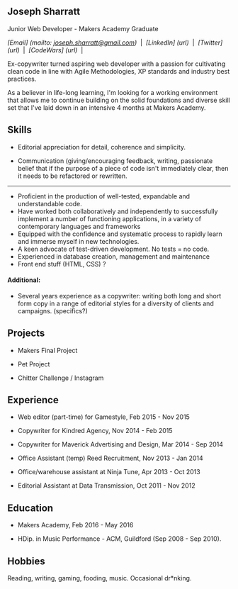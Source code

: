 ## Joseph Sharratt

Junior Web Developer - Makers Academy Graduate

_[Email] (mailto: joseph.sharratt@gmail.com)_ &nbsp;|&nbsp;
_[LinkedIn] (url)_ &nbsp;|&nbsp;
_[Twitter] (url)_ &nbsp;|&nbsp;
_[CodeWars] (url)_ &nbsp;|&nbsp;

Ex-copywriter turned aspiring web developer with a passion for cultivating clean code in line with Agile Methodologies, XP standards and industry best practices.

As a believer in life-long learning, I'm looking for a working environment that allows me to continue building on the solid foundations and diverse skill set that I've laid down in an intensive 4 months at Makers Academy.


## Skills

- Editorial appreciation for detail, coherence and simplicity.

- Communication (giving/encouraging feedback, writing, passionate belief that if the purpose of a piece of code isn't immediately clear, then it needs to be refactored or rewritten.

--------------------

- Proficient in the production of well-tested, expandable and understandable code.
- Have worked both collaboratively and independently to successfully implement a number of functioning applications, in a variety of contemporary languages and frameworks
- Equipped with the confidence and systematic process to rapidly learn and immerse myself in new technologies.
- A keen advocate of test-driven development. No tests = no code.
- Experienced in database creation, management and maintenance
- Front end stuff (HTML, CSS) ?

#### Additional:

- Several years experience as a copywriter: writing both long and short form copy in a range of editorial styles for a diversity of clients and campaigns. (specifics?)


## Projects

- Makers Final Project

- Pet Project

- Chitter Challenge / Instagram


## Experience

- Web editor (part-time) for Gamestyle, Feb 2015 - Nov 2015

- Copywriter for Kindred Agency, Nov 2014 - Feb 2015

- Copywriter for Maverick Advertising and Design, Mar 2014 - Sep 2014

- Office Assistant (temp) Reed Recruitment, Nov 2013 - Jan 2014

- Office/warehouse assistant at Ninja Tune, Apr 2013 - Oct 2013

- Editorial Assistant at Data Transmission, Oct 2011 - Nov 2012


## Education

- Makers Academy, Feb 2016 - May 2016

- HDip. in Music Performance - ACM, Guildford (Sep 2008 - Sep 2010).


## Hobbies

Reading, writing, gaming, fooding, music. Occasional dr*nking.
